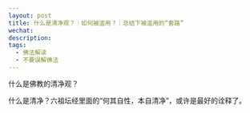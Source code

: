 ```yaml
---
layout: post
title: 什么是清净观？｜如何被滥用？｜总结下被滥用的“套路”
wechat: 
description: 
tags:
  - 佛法解读
  - 不要误解佛法
---
```

什么是佛教的清净观？

什么是清净？六祖坛经里面的“何其自性，本自清净”，或许是最好的诠释了。